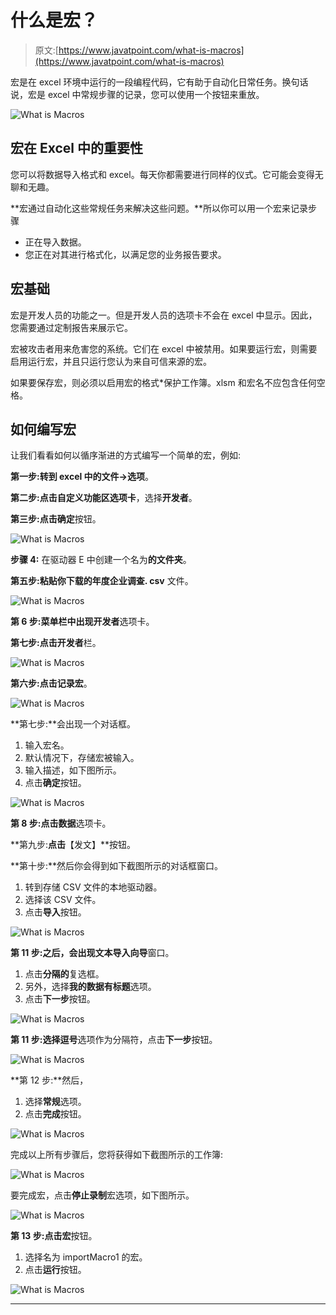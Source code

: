 # 什么是宏？

> 原文:[https://www.javatpoint.com/what-is-macros](https://www.javatpoint.com/what-is-macros)

宏是在 excel 环境中运行的一段编程代码，它有助于自动化日常任务。换句话说，宏是 excel 中常规步骤的记录，您可以使用一个按钮来重放。

![What is Macros](img/c1afc35d7d8e1a881d33bbc3151cb6ad.png)

## 宏在 Excel 中的重要性

您可以将数据导入格式和 excel。每天你都需要进行同样的仪式。它可能会变得无聊和无趣。

**宏通过自动化这些常规任务来解决这些问题。**所以你可以用一个宏来记录步骤

*   正在导入数据。
*   您正在对其进行格式化，以满足您的业务报告要求。

## 宏基础

宏是开发人员的功能之一。但是开发人员的选项卡不会在 excel 中显示。因此，您需要通过定制报告来展示它。

宏被攻击者用来危害您的系统。它们在 excel 中被禁用。如果要运行宏，则需要启用运行宏，并且只运行您认为来自可信来源的宏。

如果要保存宏，则必须以启用宏的格式*保护工作簿。xlsm 和宏名不应包含任何空格。

## 如何编写宏

让我们看看如何以循序渐进的方式编写一个简单的宏，例如:

**第一步:**转到 excel 中的**文件→选项**。

**第二步:**点击**自定义功能区选项卡**，选择**开发者**。

**第三步:**点击**确定**按钮。

![What is Macros](img/f89f4347d30a691de9f286e4a2eaf4bb.png)

**步骤 4:** 在驱动器 E 中创建一个名为**的文件夹**。

**第五步:**粘贴你下载的**年度企业调查. csv** 文件。

![What is Macros](img/0ef7fc228d29d773031680f330d461df.png)

**第 6 步:**菜单栏中出现**开发者**选项卡。

**第七步:**点击**开发者**栏。

![What is Macros](img/7dd82c384cb017aa511e3d121c67ce4d.png)

**第六步:**点击**记录宏**。

![What is Macros](img/dec09d3c96ad0bada8e9b1571c217fdc.png)

**第七步:**会出现一个对话框。

1.  输入宏名。
2.  默认情况下，存储宏被输入。
3.  输入描述，如下图所示。
4.  点击**确定**按钮。

![What is Macros](img/33e75fd70e5a451d4651ac5eeb526ca1.png)

**第 8 步:**点击**数据**选项卡。

**第九步:**点击**【发文】**按钮。

**第十步:**然后你会得到如下截图所示的对话框窗口。

1.  转到存储 CSV 文件的本地驱动器。
2.  选择该 CSV 文件。
3.  点击**导入**按钮。

![What is Macros](img/471b1fe34e2b722f8cd777506abb08d3.png)

**第 11 步:**之后，会出现**文本导入向导**窗口。

1.  点击**分隔的**复选框。
2.  另外，选择**我的数据有标题**选项。
3.  点击**下一步**按钮。

![What is Macros](img/327bcac6fd788e01ea2755250d7fabd9.png)

**第 11 步:**选择**逗号**选项作为分隔符，点击**下一步**按钮。

![What is Macros](img/a0a800deacad1138a8cff354faa4c263.png)

**第 12 步:**然后，

1.  选择**常规**选项。
2.  点击**完成**按钮。

![What is Macros](img/2ad4e2c0f56314e2f2acc7c64eb8ed03.png)

完成以上所有步骤后，您将获得如下截图所示的工作簿:

![What is Macros](img/625ea4423813622b9d90a4bcf44bba6b.png)

要完成宏，点击**停止录制**宏选项，如下图所示。

![What is Macros](img/8bcbaa0b6ad99d4a600a26554bdc4a3f.png)

**第 13 步:**点击**宏**按钮。

1.  选择名为 importMacro1 的宏。
2.  点击**运行**按钮。

![What is Macros](img/0765af44f2ce684d83d0120d6584d0f8.png)

* * *